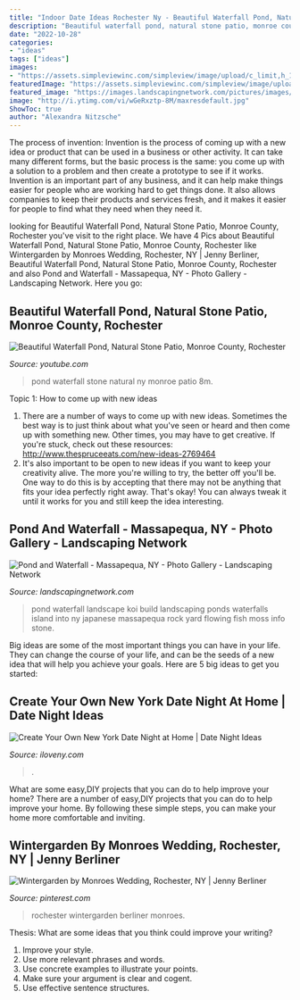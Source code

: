 ```yaml
---
title: "Indoor Date Ideas Rochester Ny - Beautiful Waterfall Pond, Natural Stone Patio, Monroe County, Rochester"
description: "Beautiful waterfall pond, natural stone patio, monroe county, rochester"
date: "2022-10-28"
categories:
- "ideas"
tags: ["ideas"]
images:
- "https://assets.simpleviewinc.com/simpleview/image/upload/c_limit,h_1200,q_75,w_1200/v1/clients/newyorkstate/Untitled_design_26__0140826f-fa30-4ebf-b924-8792ca303637.jpg"
featuredImage: "https://assets.simpleviewinc.com/simpleview/image/upload/c_limit,h_1200,q_75,w_1200/v1/clients/newyorkstate/Untitled_design_26__0140826f-fa30-4ebf-b924-8792ca303637.jpg"
featured_image: "https://images.landscapingnetwork.com/pictures/images/800x642Max/pond-and-waterfall_10/koi-pond-waterfall-design-build-landscape_10321.jpg"
image: "http://i.ytimg.com/vi/wGeRxztp-8M/maxresdefault.jpg"
ShowToc: true
author: "Alexandra Nitzsche"
---
```



The process of invention:
Invention is the process of coming up with a new idea or product that can be used in a business or other activity. It can take many different forms, but the basic process is the same: you come up with a solution to a problem and then create a prototype to see if it works.
Invention is an important part of any business, and it can help make things easier for people who are working hard to get things done. It also allows companies to keep their products and services fresh, and it makes it easier for people to find what they need when they need it.

	

		
looking for Beautiful Waterfall Pond, Natural Stone Patio, Monroe County, Rochester you've visit to the right place. We have 4 Pics about Beautiful Waterfall Pond, Natural Stone Patio, Monroe County, Rochester like Wintergarden by Monroes Wedding, Rochester, NY | Jenny Berliner, Beautiful Waterfall Pond, Natural Stone Patio, Monroe County, Rochester and also Pond and Waterfall - Massapequa, NY - Photo Gallery - Landscaping Network. Here you go:
		
    
## Beautiful Waterfall Pond, Natural Stone Patio, Monroe County, Rochester

<img loading=lazy src="http://i.ytimg.com/vi/wGeRxztp-8M/maxresdefault.jpg" onerror="this.onerror=null;this.src='https://tse3.mm.bing.net/th?id=OIP.vTRid14zyzGU68FWx1dRNwHaEK&amp;pid=15.1';" alt="Beautiful Waterfall Pond, Natural Stone Patio, Monroe County, Rochester">

_Source: youtube.com_

>pond waterfall stone natural ny monroe patio 8m. 

	

Topic 1: How to come up with new ideas
1. There are a number of ways to come up with new ideas. Sometimes the best way is to just think about what you've seen or heard and then come up with something new. Other times, you may have to get creative. If you're stuck, check out these resources: http://www.thespruceeats.com/new-ideas-2769464
2. It's also important to be open to new ideas if you want to keep your creativity alive. The more you're willing to try, the better off you'll be. One way to do this is by accepting that there may not be anything that fits your idea perfectly right away. That's okay! You can always tweak it until it works for you and still keep the idea interesting.


    
## Pond And Waterfall - Massapequa, NY - Photo Gallery - Landscaping Network

<img loading=lazy src="https://images.landscapingnetwork.com/pictures/images/800x642Max/pond-and-waterfall_10/koi-pond-waterfall-design-build-landscape_10321.jpg" onerror="this.onerror=null;this.src='https://tse1.mm.bing.net/th?id=OIP.n8UaVbe2Arvi3b1JIkEq9QHaEK&amp;pid=15.1';" alt="Pond and Waterfall - Massapequa, NY - Photo Gallery - Landscaping Network">

_Source: landscapingnetwork.com_

>pond waterfall landscape koi build landscaping ponds waterfalls island into ny japanese massapequa rock yard flowing fish moss info stone. 

	

Big ideas are some of the most important things you can have in your life. They can change the course of your life, and can be the seeds of a new idea that will help you achieve your goals. Here are 5 big ideas to get you started: 

    
## Create Your Own New York Date Night At Home | Date Night Ideas

<img loading=lazy src="https://assets.simpleviewinc.com/simpleview/image/upload/c_limit,h_1200,q_75,w_1200/v1/clients/newyorkstate/Untitled_design_26__0140826f-fa30-4ebf-b924-8792ca303637.jpg" onerror="this.onerror=null;this.src='https://tse4.mm.bing.net/th?id=OIP.8y7fEDe8gt9-wW7NkY2rcAHaEK&amp;pid=15.1';" alt="Create Your Own New York Date Night at Home | Date Night Ideas">

_Source: iloveny.com_

>. 

	

What are some easy,DIY projects that you can do to help improve your home?
There are a number of easy,DIY projects that you can do to help improve your home. By following these simple steps, you can make your home more comfortable and inviting.

    
## Wintergarden By Monroes Wedding, Rochester, NY | Jenny Berliner

<img loading=lazy src="https://i.pinimg.com/736x/20/79/b7/2079b72af6b5f57a7d65101e76589e7c.jpg" onerror="this.onerror=null;this.src='https://tse1.mm.bing.net/th?id=OIP.VNqkBf7O-oGXoOD3HizTzQHaLH&amp;pid=15.1';" alt="Wintergarden by Monroes Wedding, Rochester, NY | Jenny Berliner">

_Source: pinterest.com_

>rochester wintergarden berliner monroes. 

	

Thesis: What are some ideas that you think could improve your writing?
1. Improve your style.
2. Use more relevant phrases and words.
3. Use concrete examples to illustrate your points.
4. Make sure your argument is clear and cogent.
5. Use effective sentence structures.

